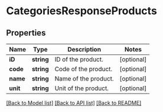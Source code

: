 # CategoriesResponseProducts

## Properties
Name | Type | Description | Notes
------------ | ------------- | ------------- | -------------
**iD** | **string** | ID of the product. | [optional] 
**code** | **string** | Code of the product. | [optional] 
**name** | **string** | Name of the product. | [optional] 
**unit** | **string** | Unit of the product. | [optional] 

[[Back to Model list]](../README.md#documentation-for-models) [[Back to API list]](../README.md#documentation-for-api-endpoints) [[Back to README]](../README.md)


